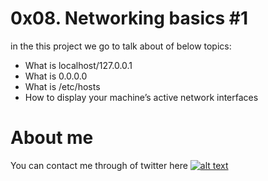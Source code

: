 # 0x08. Networking basics #1

in the this project we go to talk about of below topics:

* What is localhost/127.0.0.1
* What is 0.0.0.0
* What is /etc/hosts
* How to display your machine’s active network interfaces

# About me

You can contact me through of twitter here [![alt text](https://cdn.icon-icons.com/icons2/1254/PNG/128/1495494667-jd13_84467.png)](https://twitter.com/Near_Fuentes")
